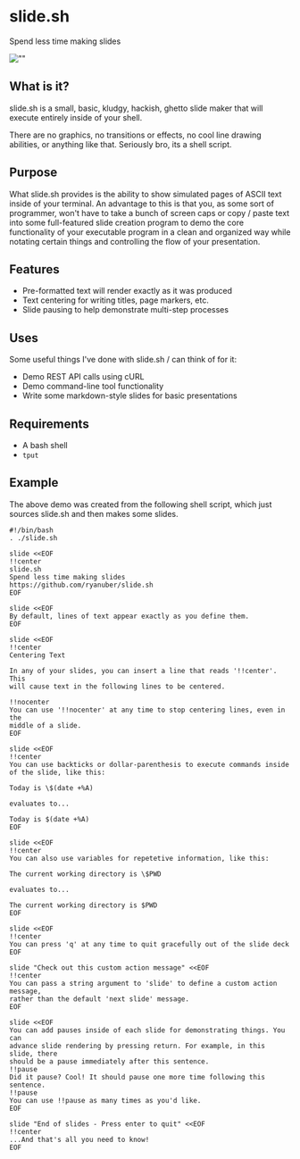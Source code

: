 slide.sh
========

Spend less time making slides

![""](http://ryanuber.github.com/slide.sh/slide_demo.gif "")

What is it?
-----------

slide.sh is a small, basic, kludgy, hackish, ghetto slide maker that
will execute entirely inside of your shell.

There are no graphics, no transitions or effects, no cool line
drawing abilities, or anything like that. Seriously bro, its a shell
script.

Purpose
-------

What slide.sh provides is the ability to show simulated pages of ASCII text
inside of your terminal. An advantage to this is that you, as some sort
of programmer, won't have to take a bunch of screen caps or copy /
paste text into some full-featured slide creation program to demo the
core functionality of your executable program in a clean and organized
way while notating certain things and controlling the flow of your
presentation.

Features
--------

* Pre-formatted text will render exactly as it was produced
* Text centering for writing titles, page markers, etc.
* Slide pausing to help demonstrate multi-step processes

Uses
----

Some useful things I've done with slide.sh / can think of for it:

* Demo REST API calls using cURL
* Demo command-line tool functionality
* Write some markdown-style slides for basic presentations

Requirements
------------

* A bash shell
* `tput`

Example
-------

The above demo was created from the following shell script, which just
sources slide.sh and then makes some slides.

    #!/bin/bash
    . ./slide.sh

    slide <<EOF
    !!center
    slide.sh
    Spend less time making slides
    https://github.com/ryanuber/slide.sh
    EOF

    slide <<EOF
    By default, lines of text appear exactly as you define them.
    EOF

    slide <<EOF
    !!center
    Centering Text

    In any of your slides, you can insert a line that reads '!!center'. This
    will cause text in the following lines to be centered.

    !!nocenter
    You can use '!!nocenter' at any time to stop centering lines, even in the
    middle of a slide.
    EOF

    slide <<EOF
    !!center
    You can use backticks or dollar-parenthesis to execute commands inside
    of the slide, like this:

    Today is \$(date +%A)

    evaluates to...

    Today is $(date +%A)
    EOF

    slide <<EOF
    !!center
    You can also use variables for repetetive information, like this:

    The current working directory is \$PWD

    evaluates to...

    The current working directory is $PWD
    EOF

    slide <<EOF
    !!center
    You can press 'q' at any time to quit gracefully out of the slide deck
    EOF

    slide "Check out this custom action message" <<EOF
    !!center
    You can pass a string argument to 'slide' to define a custom action message,
    rather than the default 'next slide' message.
    EOF

    slide <<EOF
    You can add pauses inside of each slide for demonstrating things. You can
    advance slide rendering by pressing return. For example, in this slide, there
    should be a pause immediately after this sentence.
    !!pause
    Did it pause? Cool! It should pause one more time following this sentence.
    !!pause
    You can use !!pause as many times as you'd like.
    EOF

    slide "End of slides - Press enter to quit" <<EOF
    !!center
    ...And that's all you need to know!
    EOF
